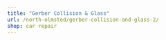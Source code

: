 ```yaml
---
title: "Gerber Collision & Glass"
url: /north-olmsted/gerber-collision-and-glass-2/
shop: car repair
---
```

